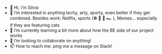- 👋 Hi, I’m Silvia
- 👀 I’m interested in anything techy, arty, sporty, even better if they get combined. Besides work: Netflix, sports (⚽️ 🎾 🎱 🏎 ), Memes... especially if they are featuring cats
- 🌱 I’m currently learning a bit more about how the BE side of our project works
- 💞️ I’m looking to collaborate on anything!
- 📫 How to reach me: ping me a message on Slack!

<!---
SilviaRebelo-Which/SilviaRebelo-Which is a ✨ special ✨ repository because its `README.md` (this file) appears on your GitHub profile.
You can click the Preview link to take a look at your changes.
--->
